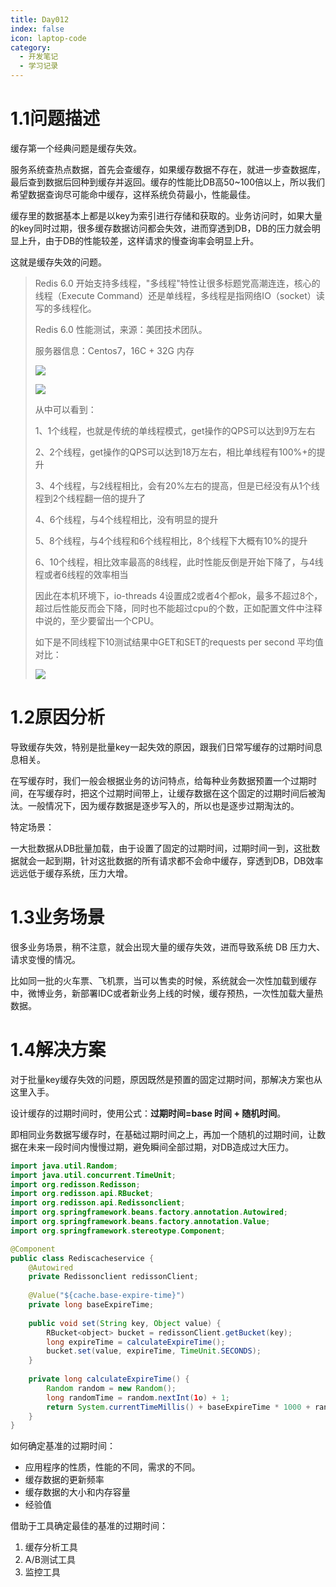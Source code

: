 ```yaml
---
title: Day012
index: false
icon: laptop-code
category:
  - 开发笔记
  - 学习记录
---
```


# 1.1问题描述
缓存第一个经典问题是缓存失效。

服务系统查热点数据，首先会查缓存，如果缓存数据不存在，就进一步查数据库，最后查到数据后回种到缓存并返回。缓存的性能比DB高50~100倍以上，所以我们希望数据查询尽可能命中缓存，这样系统负荷最小，性能最佳。

缓存里的数据基本上都是以key为索引进行存储和获取的。业务访问时，如果大量的key同时过期，很多缓存数据访问都会失效，进而穿透到DB，DB的压力就会明显上升，由于DB的性能较差，这样请求的慢查询率会明显上升。

这就是缓存失效的问题。

> Redis 6.0 开始支持多线程，"多线程"特性让很多标题党高潮连连，核心的线程（Execute Command）还是单线程，多线程是指网络IO（socket）读写的多线程化。
>
> Redis 6.0 性能测试，来源：美团技术团队。
>
> 服务器信息：Centos7，16C + 32G 内存
>
> ![](https://cdn.nlark.com/yuque/0/2024/png/36071275/1722928067893-d0bbf391-af50-4fd8-976d-998bd4d3a0d0.png)
>
> ![](https://cdn.nlark.com/yuque/0/2024/png/36071275/1722928103659-18eaa779-b3db-4aa4-a197-84b5df7d3050.png)
>
> 从中可以看到：
>
> 1、1个线程，也就是传统的单线程模式，get操作的QPS可以达到9万左右
>
> 2、2个线程，get操作的QPS可以达到18万左右，相比单线程有100%+的提升
>
> 3、4个线程，与2线程相比，会有20%左右的提高，但是已经没有从1个线程到2个线程翻一倍的提升了
>
> 4、6个线程，与4个线程相比，没有明显的提升
>
> 5、8个线程，与4个线程和6个线程相比，8个线程下大概有10%的提升
>
> 6、10个线程，相比效率最高的8线程，此时性能反倒是开始下降了，与4线程或者6线程的效率相当
>
> 因此在本机环境下，io-threads 4设置成2或者4个都ok，最多不超过8个，超过后性能反而会下降，同时也不能超过cpu的个数，正如配置文件中注释中说的，至少要留出一个CPU。
>
> 如下是不同线程下10测试结果中GET和SET的requests per second 平均值对比：
>
> ![](https://cdn.nlark.com/yuque/0/2024/png/36071275/1722928779672-ebcb7732-9b01-4556-8017-db542123e639.png)
>

# 1.2原因分析
导致缓存失效，特别是批量key一起失效的原因，跟我们日常写缓存的过期时间息息相关。

在写缓存时，我们一般会根据业务的访问特点，给每种业务数据预置一个过期时间，在写缓存时，把这个过期时间带上，让缓存数据在这个固定的过期时间后被淘汰。一般情况下，因为缓存数据是逐步写入的，所以也是逐步过期淘汰的。

特定场景：

一大批数据从DB批量加载，由于设置了固定的过期时间，过期时间一到，这批数据就会一起到期，针对这批数据的所有请求都不会命中缓存，穿透到DB，DB效率远远低于缓存系统，压力大增。

# 1.3业务场景
很多业务场景，稍不注意，就会出现大量的缓存失效，进而导致系统 DB 压力大、请求变慢的情况。

比如同一批的火车票、飞机票，当可以售卖的时候，系统就会一次性加载到缓存中，微博业务，新部署IDC或者新业务上线的时候，缓存预热，一次性加载大量热数据。

# 1.4解决方案
对于批量key缓存失效的问题，原因既然是预置的固定过期时间，那解决方案也从这里入手。

设计缓存的过期时间时，使用公式：**过期时间=base 时间 + 随机时间**。

即相同业务数据写缓存时，在基础过期时间之上，再加一个随机的过期时间，让数据在未来一段时间内慢慢过期，避免瞬间全部过期，对DB造成过大压力。

```java
import java.util.Random;
import java.util.concurrent.TimeUnit;
import org.redisson.Redisson;
import org.redisson.api.RBucket;
import org.redisson.api.Redissonclient;
import org.springframework.beans.factory.annotation.Autowired;
import org.springframework.beans.factory.annotation.Value;
import org.springframework.stereotype.Component;

@Component
public class Rediscacheservice {
    @Autowired
    private Redissonclient redissonClient;
    
    @Value("${cache.base-expire-time}")
    private long baseExpireTime;
    
    public void set(String key, Object value) {
        RBucket<object> bucket = redissonClient.getBucket(key);
        long expireTime = calculateExpireTime();
        bucket.set(value, expireTime, TimeUnit.SECONDS);
    }
    
    private long calculateExpireTime() {
        Random random = new Random();
        long randomTime = random.nextInt(1o) + 1;
        return System.currentTimeMillis() + baseExpireTime * 1000 + randomTime * 1000;
    }
}
```

如何确定基准的过期时间：

+ 应用程序的性质，性能的不同，需求的不同。
+ 缓存数据的更新频率
+ 缓存数据的大小和内存容量
+ 经验值

借助于工具确定最佳的基准的过期时间：

1. 缓存分析工具
2. A/B测试工具
3. 监控工具

